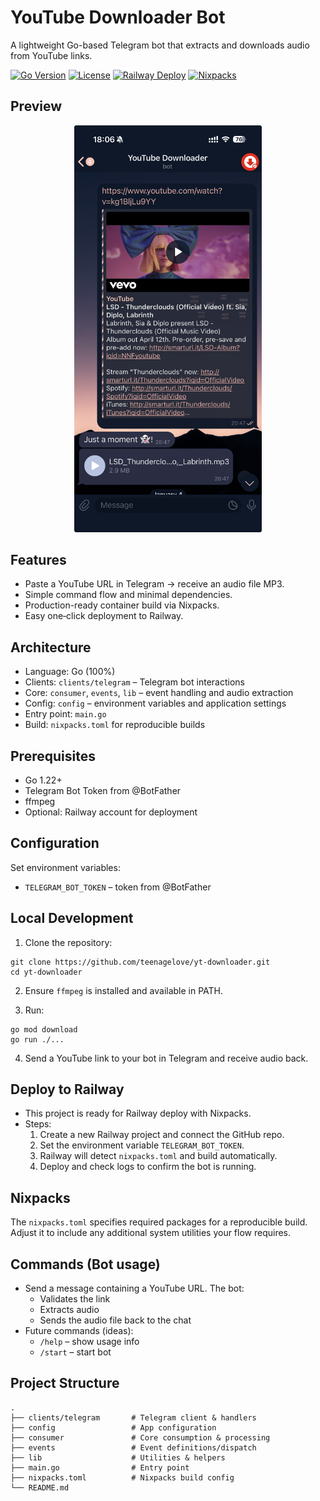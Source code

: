 # YouTube Downloader Bot

A lightweight Go-based Telegram bot that extracts and downloads audio from YouTube links.

[![Go Version](https://img.shields.io/badge/Go-1.22+-00ADD8?logo=go)](https://go.dev)
[![License](https://img.shields.io/badge/License-MIT-yellow.svg)](#license)
[![Railway Deploy](https://img.shields.io/badge/Deploy-Railway-0B0D0E?logo=railway&logoColor=white)](https://railway.app)
[![Nixpacks](https://img.shields.io/badge/Build-Nixpacks-7EBA66?logo=nixos&logoColor=white)](https://nixpacks.com)

## Preview

<p align="center">
  <img src="Assets/Preview.png" alt="App Preview" width="300"/>
</p>

## Features
- Paste a YouTube URL in Telegram → receive an audio file MP3.
- Simple command flow and minimal dependencies.
- Production-ready container build via Nixpacks.
- Easy one‑click deployment to Railway.

## Architecture
- Language: Go (100%)
- Clients: `clients/telegram` – Telegram bot interactions
- Core: `consumer`, `events`, `lib` – event handling and audio extraction
- Config: `config` – environment variables and application settings
- Entry point: `main.go`
- Build: `nixpacks.toml` for reproducible builds

## Prerequisites
- Go 1.22+
- Telegram Bot Token from @BotFather
- ffmpeg
- Optional: Railway account for deployment

## Configuration
Set environment variables:
- `TELEGRAM_BOT_TOKEN` – token from @BotFather

## Local Development
1. Clone the repository:
```
git clone https://github.com/teenagelove/yt-downloader.git
cd yt-downloader
```

2. Ensure `ffmpeg` is installed and available in PATH.

3. Run:
```
go mod download
go run ./...
```

4. Send a YouTube link to your bot in Telegram and receive audio back.

## Deploy to Railway
- This project is ready for Railway deploy with Nixpacks.
- Steps:
  1. Create a new Railway project and connect the GitHub repo.
  2. Set the environment variable `TELEGRAM_BOT_TOKEN`.
  3. Railway will detect `nixpacks.toml` and build automatically.
  4. Deploy and check logs to confirm the bot is running.

## Nixpacks
The `nixpacks.toml` specifies required packages for a reproducible build. Adjust it to include any additional system utilities your flow requires.

## Commands (Bot usage)
- Send a message containing a YouTube URL. The bot:
  - Validates the link
  - Extracts audio
  - Sends the audio file back to the chat
- Future commands (ideas):
  - `/help` – show usage info
  - `/start` – start bot

## Project Structure
```
.
├── clients/telegram       # Telegram client & handlers
├── config                 # App configuration
├── consumer               # Core consumption & processing
├── events                 # Event definitions/dispatch
├── lib                    # Utilities & helpers
├── main.go                # Entry point
├── nixpacks.toml          # Nixpacks build config
└── README.md
```
